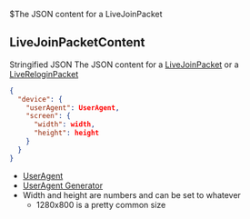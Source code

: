 $The JSON content for a LiveJoinPacket
## LiveJoinPacketContent
<span class="type">Stringified JSON</span>
The JSON content for a [LiveJoinPacket](#/enum/LiveJoinPacket) or a [LiveReloginPacket](#/enum/LiveReloginPacket)

```JSON
{
  "device": {
    "userAgent": UserAgent,
    "screen": {
      "width": width,
      "height": height
    }
  }
}
```
- [UserAgent](https://developer.mozilla.org/en-US/docs/Web/HTTP/Headers/User-Agent)
- [UserAgent Generator](https://npmjs.com/package/user-agents)
- Width and height are numbers and can be set to whatever
  - 1280x800 is a pretty common size
